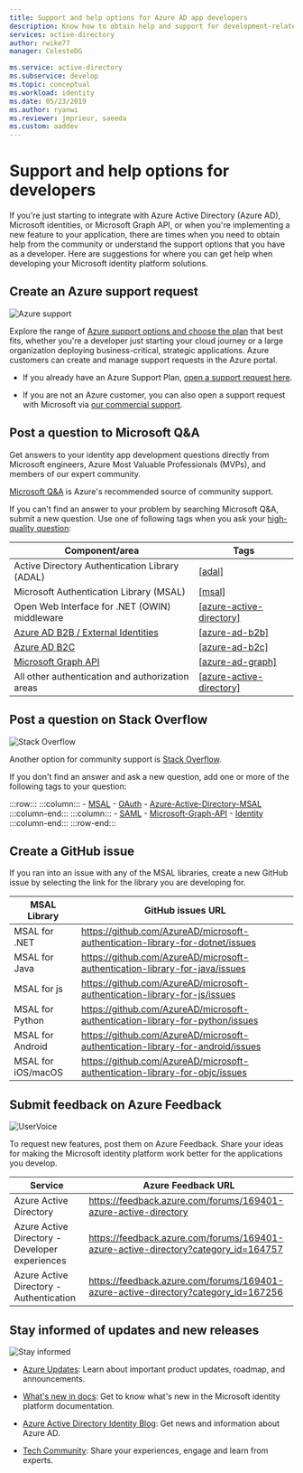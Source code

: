 ```yaml
---
title: Support and help options for Azure AD app developers
description: Know how to obtain help and support for development-related questions and problems when creating application that integrate with Microsoft identities (Azure Active Directory and Microsoft account)
services: active-directory
author: rwike77
manager: CelesteDG

ms.service: active-directory
ms.subservice: develop
ms.topic: conceptual
ms.workload: identity
ms.date: 05/23/2019
ms.author: ryanwi
ms.reviewer: jmprieur, saeeda
ms.custom: aaddev
---
```


# Support and help options for developers

If you're just starting to integrate with Azure Active Directory (Azure AD), Microsoft identities, or Microsoft Graph API, or when you're implementing a new feature to your application, there are times when you need to obtain help from the community or understand the support options that you have as a developer. Here are suggestions for where you can get help when developing your Microsoft identity platform solutions.

## Create an Azure support request

<div class='icon is-large'>
    <img alt='Azure support' src='https://docs.microsoft.com/media/logos/logo_azure.svg'>
</div>

Explore the range of [Azure support options and choose the plan](https://azure.microsoft.com/support/plans) that best fits, whether you're a developer just starting your cloud journey or a large organization deploying business-critical, strategic applications. Azure customers can create and manage support requests in the Azure portal.

- If you already have an Azure Support Plan, [open a support request here](https://portal.azure.com/#blade/Microsoft_Azure_Support/HelpAndSupportBlade/newsupportrequest).

- If you are not an Azure customer, you can also open a support request with Microsoft via [our commercial support](https://support.serviceshub.microsoft.com/supportforbusiness).

## Post a question to Microsoft Q&A

Get answers to your identity app development questions directly from Microsoft engineers, Azure Most Valuable Professionals (MVPs), and members of our expert community.

[Microsoft Q&A](/answers/products/) is Azure's recommended source of community support.

If you can't find an answer to your problem by searching Microsoft Q&A, submit a new question. Use one of following tags when you ask your [high-quality question](https://docs.microsoft.com/answers/articles/24951/how-to-write-a-quality-question.html):

| Component/area| Tags  |
|------------|---------------------------|
| Active Directory Authentication Library (ADAL)                              | [[adal]](https://docs.microsoft.com/answers/topics/azure-ad-adal-deprecation.html)                |
| Microsoft Authentication Library (MSAL)                                     | [[msal]](https://docs.microsoft.com/answers/topics/azure-ad-msal.html)                            |
| Open Web Interface for .NET (OWIN) middleware                               | [[azure-active-directory]](https://docs.microsoft.com/answers/topics/azure-active-directory.html) |
| [Azure AD B2B / External Identities](../external-identities/what-is-b2b.md) | [[azure-ad-b2b]](https://docs.microsoft.com/answers/topics/azure-ad-b2b.html)                     |
| [Azure AD B2C](https://azure.microsoft.com/services/active-directory-b2c/)  | [[azure-ad-b2c]](https://docs.microsoft.com/answers/topics/azure-ad-b2c.html)                     |
| [Microsoft Graph API](https://developer.microsoft.com/graph/)               | [[azure-ad-graph]](https://docs.microsoft.com/answers/topics/azure-ad-graph.html)                 |
| All other authentication and authorization areas                            | [[azure-active-directory]](https://docs.microsoft.com/answers/topics/azure-active-directory.html) |



## Post a question on Stack Overflow

<div class='icon is-large'>
    <img alt='Stack Overflow' src='https://docs.microsoft.com/media/logos/logo_stackoverflow.svg'>
</div>

Another option for community support is [Stack Overflow](https://stackoverflow.com).

If you don't find an answer and ask a new question, add one or more of the following tags to your question:

:::row:::
    :::column:::
        - [MSAL](https://stackoverflow.com/questions/tagged/msal)
        - [OAuth](https://stackoverflow.com/questions/tagged/oauth)
        - [Azure-Active-Directory-MSAL](https://stackoverflow.com/questions/tagged/azure-active-directory+msal)
    :::column-end:::
    :::column:::
        - [SAML](https://stackoverflow.com/questions/tagged/saml)
        - [Microsoft-Graph-API](https://stackoverflow.com/questions/tagged/microsoft-graph-api)
        - [Identity](https://stackoverflow.com/questions/tagged/identity)
    :::column-end:::
:::row-end:::

## Create a GitHub issue

If you ran into an issue with any of the MSAL libraries, create a new GitHub issue by selecting the link for the library you are developing for.

| MSAL Library| GitHub issues URL |
|---------------------------------------------------|----------------------------|
| MSAL for .NET | https://github.com/AzureAD/microsoft-authentication-library-for-dotnet/issues |
| MSAL for Java | https://github.com/AzureAD/microsoft-authentication-library-for-java/issues |
| MSAL for js | https://github.com/AzureAD/microsoft-authentication-library-for-js/issues |
| MSAL for Python | https://github.com/AzureAD/microsoft-authentication-library-for-python/issues |
| MSAL for Android | https://github.com/AzureAD/microsoft-authentication-library-for-android/issues |
| MSAL for iOS/macOS | https://github.com/AzureAD/microsoft-authentication-library-for-objc/issues |

## Submit feedback on Azure Feedback

<div class='icon is-large'>
    <img alt='UserVoice' src='https://docs.microsoft.com/media/logos/logo-uservoice.svg'>
</div>

To request new features, post them on Azure Feedback. Share your ideas for making the Microsoft identity platform work better for the applications you develop.

| Service                       | Azure Feedback URL |
|-------------------------------|---------------|
| Azure Active Directory | https://feedback.azure.com/forums/169401-azure-active-directory |
| Azure Active Directory - Developer experiences             | https://feedback.azure.com/forums/169401-azure-active-directory?category_id=164757 |
| Azure Active Directory - Authentication             | https://feedback.azure.com/forums/169401-azure-active-directory?category_id=167256 |


## Stay informed of updates and new releases

<div class='icon is-large'>
    <img alt='Stay informed' src='https://docs.microsoft.com/media/common/i_blog.svg'>
</div>

- [Azure Updates](https://azure.microsoft.com/updates/?category=identity): Learn about important product updates, roadmap, and announcements.

- [What's new in docs](https://docs.microsoft.com/azure/active-directory/develop/whats-new-docs): Get to know what's new in the Microsoft identity platform documentation.

- [Azure Active Directory Identity Blog](https://techcommunity.microsoft.com/t5/azure-active-directory-identity/bg-p/Identity): Get news and information about Azure AD.

- [Tech Community](https://techcommunity.microsoft.com/t5/azure-active-directory-identity/bg-p/Identity/): Share your experiences, engage and learn from experts.


